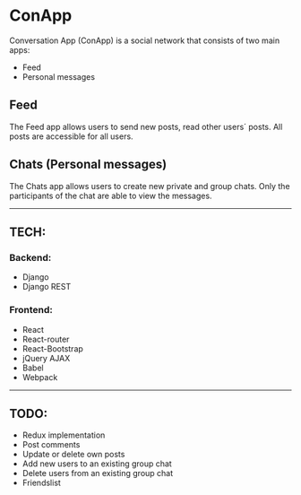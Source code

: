 # ConApp

Conversation App (ConApp) is a social network that consists of two main apps:

* Feed
* Personal messages

## Feed

The Feed app allows users to send new posts, read other users´ posts. All posts are accessible for all users.

## Chats (**Personal messages**)

The Chats app allows users to create new private and group chats. Only the participants of the chat are able to view the messages.


-----------------------------------------------------------------------------------------------------------------------------------------------
## TECH:

### Backend:

- Django
- Django REST

### Frontend:

- React
- React-router
- React-Bootstrap
- jQuery AJAX
- Babel
- Webpack

----------------------------------------------------------------------------------------------------------------------------------------------

## TODO:

- Redux implementation
- Post comments
- Update or delete own posts
- Add new users to an existing group chat
- Delete users from an existing group chat
- Friendslist
